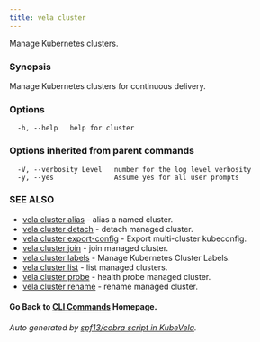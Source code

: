 ```yaml
---
title: vela cluster
---
```


Manage Kubernetes clusters.

### Synopsis

Manage Kubernetes clusters for continuous delivery.

### Options

```
  -h, --help   help for cluster
```

### Options inherited from parent commands

```
  -V, --verbosity Level   number for the log level verbosity
  -y, --yes               Assume yes for all user prompts
```

### SEE ALSO


* [vela cluster alias](vela_cluster_alias.md)	 - alias a named cluster.
* [vela cluster detach](vela_cluster_detach.md)	 - detach managed cluster.
* [vela cluster export-config](vela_cluster_export-config.md)	 - Export multi-cluster kubeconfig.
* [vela cluster join](vela_cluster_join.md)	 - join managed cluster.
* [vela cluster labels](vela_cluster_labels.md)	 - Manage Kubernetes Cluster Labels.
* [vela cluster list](vela_cluster_list.md)	 - list managed clusters.
* [vela cluster probe](vela_cluster_probe.md)	 - health probe managed cluster.
* [vela cluster rename](vela_cluster_rename.md)	 - rename managed cluster.

#### Go Back to [CLI Commands](vela.md) Homepage.


###### Auto generated by [spf13/cobra script in KubeVela](https://github.com/kubevela/kubevela/tree/master/hack/docgen).
